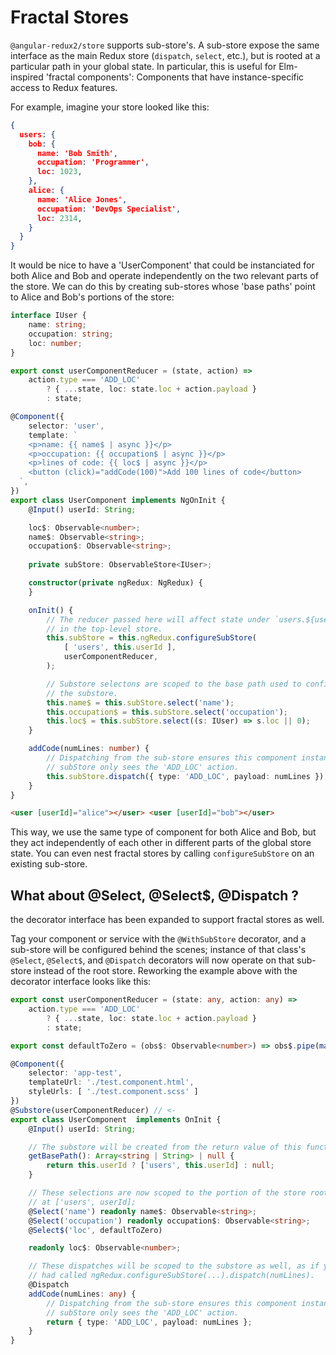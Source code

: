 # Fractal Stores

`@angular-redux2/store` supports sub-store's.
 A sub-store expose the same interface as the main Redux store (`dispatch`, `select`, etc.), but is rooted at a particular path in your global state.
In particular, this is useful for Elm-inspired 'fractal components': Components that have instance-specific access to Redux features.

For example, imagine your store looked like this:

```json
{
  users: {
    bob: {
      name: 'Bob Smith',
      occupation: 'Programmer',
      loc: 1023,
    },
    alice: {
      name: 'Alice Jones',
      occupation: 'DevOps Specialist',
      loc: 2314,
    }
  }
}
```

It would be nice to have a 'UserComponent' that could be instanciated for both Alice and Bob and operate independently on the two relevant parts of the store.
We can do this by creating sub-stores whose 'base paths' point to Alice and Bob's portions of the store:

```typescript
interface IUser {
    name: string;
    occupation: string;
    loc: number;
}

export const userComponentReducer = (state, action) =>
    action.type === 'ADD_LOC'
        ? { ...state, loc: state.loc + action.payload }
        : state;

@Component({
    selector: 'user',
    template: `
    <p>name: {{ name$ | async }}</p>
    <p>occupation: {{ occupation$ | async }}</p>
    <p>lines of code: {{ loc$ | async }}</p>
    <button (click)="addCode(100)">Add 100 lines of code</button>
  `,
})
export class UserComponent implements NgOnInit {
    @Input() userId: String;

    loc$: Observable<number>;
    name$: Observable<string>;
    occupation$: Observable<string>;
    
    private subStore: ObservableStore<IUser>;

    constructor(private ngRedux: NgRedux) {
    }

    onInit() {
        // The reducer passed here will affect state under `users.${userID}`
        // in the top-level store.
        this.subStore = this.ngRedux.configureSubStore(
            [ 'users', this.userId ],
            userComponentReducer,
        );

        // Substore selectons are scoped to the base path used to configure
        // the substore.
        this.name$ = this.subStore.select('name');
        this.occupation$ = this.subStore.select('occupation');
        this.loc$ = this.subStore.select((s: IUser) => s.loc || 0);
    }

    addCode(numLines: number) {
        // Dispatching from the sub-store ensures this component instance's
        // subStore only sees the 'ADD_LOC' action.
        this.subStore.dispatch({ type: 'ADD_LOC', payload: numLines });
    }
}
```

```html
<user [userId]="alice"></user> <user [userId]="bob"></user>
```

This way, we use the same type of component for both Alice and Bob, but they act independently of each other in different parts of the global store state.
You can even nest fractal stores by calling `configureSubStore` on an existing sub-store.

## What about @Select, @Select$, @Dispatch ?

the decorator interface has been expanded to support fractal stores as well.

Tag your component or service with the `@WithSubStore` decorator, and a sub-store will be configured behind the scenes; instance of that class's `@Select`, `@Select$`, and `@Dispatch` decorators will now operate on that sub-store instead of the root store. Reworking the example above with the decorator interface looks like this:

```typescript
export const userComponentReducer = (state: any, action: any) =>
    action.type === 'ADD_LOC'
        ? { ...state, loc: state.loc + action.payload }
        : state;

export const defaultToZero = (obs$: Observable<number>) => obs$.pipe(map(n => n || 0));

@Component({
    selector: 'app-test',
    templateUrl: './test.component.html',
    styleUrls: [ './test.component.scss' ]
})
@Substore(userComponentReducer) // <- 
export class UserComponent  implements OnInit {
    @Input() userId: String;

    // The substore will be created from the return value of this function.
    getBasePath(): Array<string | String> | null {
        return this.userId ? ['users', this.userId] : null;
    }

    // These selections are now scoped to the portion of the store rooted
    // at ['users', userId];
    @Select('name') readonly name$: Observable<string>;
    @Select('occupation') readonly occupation$: Observable<string>;
    @Select$('loc', defaultToZero)

    readonly loc$: Observable<number>;

    // These dispatches will be scoped to the substore as well, as if you
    // had called ngRedux.configureSubStore(...).dispatch(numLines).
    @Dispatch
    addCode(numLines: any) {
        // Dispatching from the sub-store ensures this component instance's
        // subStore only sees the 'ADD_LOC' action.
        return { type: 'ADD_LOC', payload: numLines };
    }
}
```